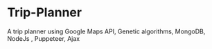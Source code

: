 # Trip-Planner
A trip planner using Google Maps API, Genetic algorithms, MongoDB, NodeJs , Puppeteer, Ajax
